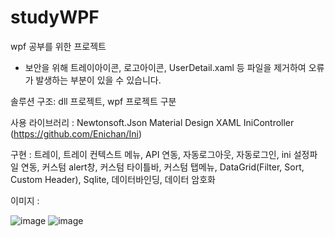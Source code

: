 # studyWPF
wpf 공부를 위한 프로젝트
* 보안을 위해 트레이아이콘, 로고아이콘, UserDetail.xaml 등 파일을 제거하여 오류가 발생하는 부분이 있을 수 있습니다.

솔루션 구조:
 dll 프로젝트, wpf 프로젝트 구분

사용 라이브러리 : 
  Newtonsoft.Json
  Material Design XAML
  IniController (https://github.com/Enichan/Ini)

구현 : 
 트레이, 트레이 컨텍스트 메뉴,
 API 연동, 자동로그아웃, 자동로그인, 
 ini 설정파일 연동,
 커스텀 alert창, 커스텀 타이틀바, 커스텀 탭메뉴,
 DataGrid(Filter, Sort, Custom Header), Sqlite, 데이터바인딩, 데이터 암호화

이미지 :


![image](https://user-images.githubusercontent.com/66045197/119102097-a00a9780-ba54-11eb-9d9c-cbacb607e012.png)
![image](https://user-images.githubusercontent.com/66045197/119103414-19ef5080-ba56-11eb-8541-1663840111cc.png)
